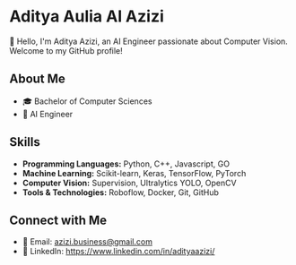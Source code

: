 # Aditya Aulia Al Azizi

👋 Hello, I'm Aditya Azizi, an AI Engineer passionate about Computer Vision. Welcome to my GitHub profile!

## About Me

- 🎓 Bachelor of Computer Sciences
- 💼 AI Engineer

## Skills

- **Programming Languages:** Python, C++, Javascript, GO
- **Machine Learning:** Scikit-learn, Keras, TensorFlow, PyTorch
- **Computer Vision:** Supervision, Ultralytics YOLO, OpenCV
- **Tools & Technologies:** Roboflow, Docker, Git, GitHub

<!-- ## Projects

### [Project Name 1](Link to Project 1)

Brief description of the project. Highlight your role, the technologies used, and any notable achievements or challenges overcome.

### [Project Name 2](Link to Project 2)

Brief description of the project. Highlight your role, the technologies used, and any notable achievements or challenges overcome.

... -->

## Connect with Me

- 📧 Email: azizi.business@gmail.com
- 💼 LinkedIn: https://www.linkedin.com/in/adityaazizi/
